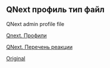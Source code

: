 ## QNext профиль тип файл

QNext admin profile file



[Qnext. Профили](/docs-test/admin/profile-about)

[QNext. Перечень реакции](/docs-test/reactions)
  
[Original](https://telegra.ph/QNext-admin-profile-file-10-16)